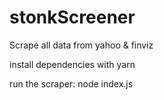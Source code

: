 # stonkScreener
Scrape all data from yahoo & finviz

install dependencies with yarn

run the scraper: node index.js
